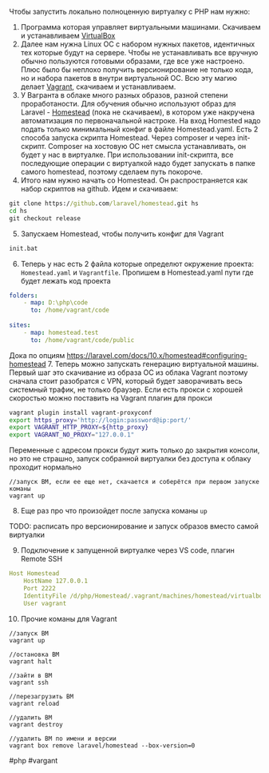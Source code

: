 Чтобы запустить локально полноценную виртуалку с PHP нам нужно:
1. Программа которая управляет виртуальными машинами. Скачиваем и устанавливаем  [VirtualBox](https://www.virtualbox.org/)
2. Далее нам нужна Linux OC с набором нужных пакетов, идентичных тех которые будут на сервере. Чтобы не устанавливать все вручную обычно пользуются готовыми образами, где все уже настроено. Плюс было бы неплохо получить версионирование не только кода, но и набора пакетов в внутри виртуальной ОС. Всю эту магию делает [Vagrant](https://developer.hashicorp.com/vagrant/downloads?product_intent=vagrant), скачиваем и устанавливаем. 
3. У Вагранта в облаке много разных образов, разной степени проработаности. Для обучения обычно используют образ для Laravel - [Homestead](https://app.vagrantup.com/laravel/boxes/homestead) (пока не скачиваем), в котором уже накручена автоматизация по первоначальной настроке. На вход Homested надо подать только минимальный конфиг в файле Homestead.yaml. Есть 2 способа запуска скрипта Homestead. Через composer и через init-скрипт.  Composer на хостовую ОС нет смысла устанавливать, он будет у нас в виртуалке.  При использовании init-скрипта, все последующие операции с виртуалкой надо будет запускать в папке самого homestead, поэтому сделаем путь покороче.
4. Итого нам нужно начать со Homestead. Он распространяется как набор скриптов на github. Идем и скачиваем: 
```cmd
git clone https://github.com/laravel/homestead.git hs
cd hs
git checkout release
```
5. Запускаем Homestead, чтобы получить конфиг для Vagrant
```cmd
init.bat
```
6. Теперь у нас есть 2 файла которые определют окружение проекта: `Homestead.yaml` и `Vagrantfile`.  Пропишем в  Homestead.yaml пути где будет лежать код проекта
```yaml
folders:
    - map: D:\php\code
      to: /home/vagrant/code
      
sites:
    - map: homestead.test
      to: /home/vagrant/code/public
```
Дока по опциям https://laravel.com/docs/10.x/homestead#configuring-homestead
7. Теперь можно запускать генерацию виртуальной машины. Первый шаг это скачивание из образа OC из облака Vagrant поэтому сначала стоит разобратся с VPN, который будет заворачивать весь системный трафик, не только браузер. Если есть прокси с хорошей скоростью можно поставить на Vagrant плагин для прокси
```bash
vagrant plugin install vagrant-proxyconf
export https_proxy='http://login:password@ip:port/' 
export VAGRANT_HTTP_PROXY=${http_proxy} 
export VAGRANT_NO_PROXY="127.0.0.1"
```
Переменные с адресом прокси будут жить только до закрытия консоли, но это не страшно, запуск собранной виртуалки без доступа к облаку проходит нормально
```
//запуск ВМ, если ее еще нет, скачается и соберётся при первом запуске команы
vagrant up
```
8. Еще раз про что произойдет после запуска команы `up` 

TODO: расписать про версионирование и запуск образов вместо самой виртуалки


9. Подключение к запущенной виртуалке через VS code, плагин Remote SSH
```yaml
Host Homestead
    HostName 127.0.0.1
    Port 2222
    IdentityFile /d/php/Homestead/.vagrant/machines/homestead/virtualbox/privat_key
    User vagrant
```
10. Прочие команы для Vagrant
```
//запуск ВМ
vagrant up

//остановка ВМ
vagrant halt

//зайти в ВМ
vagrant ssh

//перезагрузить ВМ
vagrant reload

//удалить ВМ
vagrant destroy

//удалить ВМ по имени и версии
vagrant box remove laravel/homestead --box-version=0
```

#php #vargant